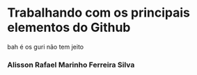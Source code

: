 # Trabalhando com os principais elementos do Github
bah é os guri
não tem jeito

###  Alisson Rafael Marinho Ferreira Silva
